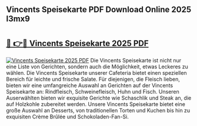 ## Vincents Speisekarte PDF Download Online 2025 I3mx9

# <h2><a href="http://gc6iho.nevu.top/?p=Vincents+Speisekarte">🔗 👉🔴 Vincents Speisekarte 2025 PDF</a></h2>

[![Vincents Speisekarte 2025 PDF](https://i.imgur.com/dBaPXMq.png)](http://gc6iho.nevu.top/?p=Vincents+Speisekarte)
Die Vincents Speisekarte ist nicht nur eine Liste von Gerichten, sondern auch die Möglichkeit, etwas Leckeres zu wählen. Die Vincents Speisekarte unserer Cafeteria bietet einen speziellen Bereich für leichte und frische Salate. Für diejenigen, die Fleisch lieben, bieten wir eine umfangreiche Auswahl an Gerichten auf der Vincents Speisekarte an: Rindfleisch, Schweinefleisch, Huhn und Fisch. Unseren Auserwählten bieten wir exquisite Gerichte wie Schaschlik und Steak an, die auf Holzkohle zubereitet werden. Unsere Vincents Speisekarte bietet eine große Auswahl an Desserts, von traditionellen Torten und Kuchen bis hin zu exquisiten Crème Brûlée und Schokoladen-Fan-Si.
